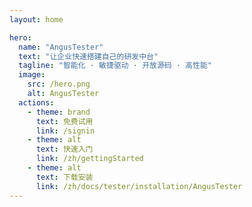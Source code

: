 ```yaml
---
layout: home

hero:
  name: "AngusTester"
  text: "让企业快速搭建自己的研发中台"
  tagline: "智能化 · 敏捷驱动 · 开放源码 · 高性能"
  image:
    src: /hero.png
    alt: AngusTester
  actions:
    - theme: brand
      text: 免费试用
      link: /signin
    - theme: alt
      text: 快速入门
      link: /zh/gettingStarted
    - theme: alt
      text: 下载安装
      link: /zh/docs/tester/installation/AngusTester
---
```


<HomePage />
<style>
@media (min-width: 960px) {
    [data-v-72cc4481] .image-src {
        max-width: 390px;
        max-height: 390px;
    }
}
</style>